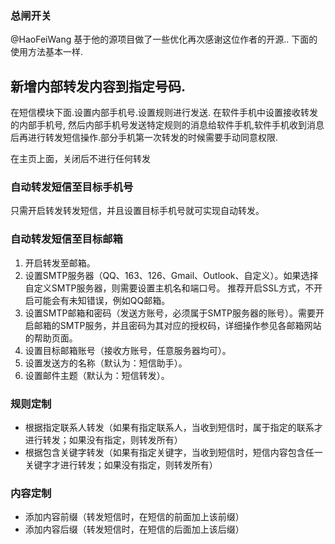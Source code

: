 ### 总闸开关
@HaoFeiWang 基于他的源项目做了一些优化再次感谢这位作者的开源..
下面的使用方法基本一样.
## 新增内部转发内容到指定号码.
在短信模块下面.设置内部手机号.设置规则进行发送.
在软件手机中设置接收转发的内部手机号,
然后内部手机号发送特定规则的消息给软件手机,软件手机收到消息后再进行转发短信操作.部分手机第一次转发的时候需要手动同意权限.

在主页上面，关闭后不进行任何转发
### 自动转发短信至目标手机号
只需开启转发转发短信，并且设置目标手机号就可实现自动转发。
### 自动转发短信至目标邮箱
1. 开启转发至邮箱。
2. 设置SMTP服务器（QQ、163、126、Gmail、Outlook、自定义）。如果选择自定义SMTP服务器，则需要设置主机名和端口号。
推荐开启SSL方式，不开启可能会有未知错误，例如QQ邮箱。
3. 设置SMTP邮箱和密码（发送方账号，必须属于SMTP服务器的账号）。需要开启邮箱的SMTP服务，并且密码为其对应的授权码，详细操作参见各邮箱网站的帮助页面。
4. 设置目标邮箱账号（接收方账号，任意服务器均可）。
5. 设置发送方的名称（默认为：短信助手）。
6. 设置邮件主题（默认为：短信转发）。
### 规则定制
- 根据指定联系人转发（如果有指定联系人，当收到短信时，属于指定的联系才进行转发；如果没有指定，则转发所有）
- 根据包含关键字转发（如果有指定关键字，当收到短信时，短信内容包含任一关键字才进行转发；如果没有指定，则转发所有）
### 内容定制
 - 添加内容前缀（转发短信时，在短信的前面加上该前缀）
 - 添加内容后缀（转发短信时，在短信的后面加上该后缀）